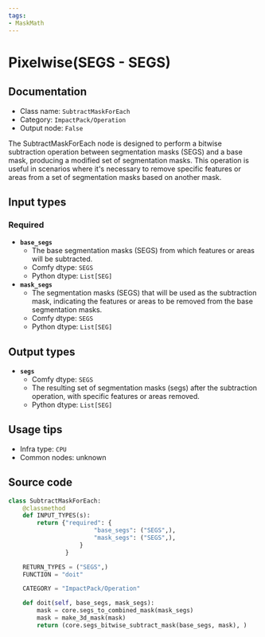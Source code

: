 ```yaml
---
tags:
- MaskMath
---
```


# Pixelwise(SEGS - SEGS)
## Documentation
- Class name: `SubtractMaskForEach`
- Category: `ImpactPack/Operation`
- Output node: `False`

The SubtractMaskForEach node is designed to perform a bitwise subtraction operation between segmentation masks (SEGS) and a base mask, producing a modified set of segmentation masks. This operation is useful in scenarios where it's necessary to remove specific features or areas from a set of segmentation masks based on another mask.
## Input types
### Required
- **`base_segs`**
    - The base segmentation masks (SEGS) from which features or areas will be subtracted.
    - Comfy dtype: `SEGS`
    - Python dtype: `List[SEG]`
- **`mask_segs`**
    - The segmentation masks (SEGS) that will be used as the subtraction mask, indicating the features or areas to be removed from the base segmentation masks.
    - Comfy dtype: `SEGS`
    - Python dtype: `List[SEG]`
## Output types
- **`segs`**
    - Comfy dtype: `SEGS`
    - The resulting set of segmentation masks (segs) after the subtraction operation, with specific features or areas removed.
    - Python dtype: `List[SEG]`
## Usage tips
- Infra type: `CPU`
- Common nodes: unknown


## Source code
```python
class SubtractMaskForEach:
    @classmethod
    def INPUT_TYPES(s):
        return {"required": {
                        "base_segs": ("SEGS",),
                        "mask_segs": ("SEGS",),
                    }
                }

    RETURN_TYPES = ("SEGS",)
    FUNCTION = "doit"

    CATEGORY = "ImpactPack/Operation"

    def doit(self, base_segs, mask_segs):
        mask = core.segs_to_combined_mask(mask_segs)
        mask = make_3d_mask(mask)
        return (core.segs_bitwise_subtract_mask(base_segs, mask), )

```
